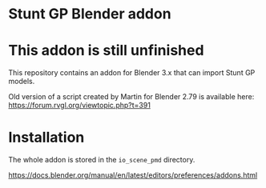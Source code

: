 Stunt GP Blender addon
===
# This addon is still unfinished

This repository contains an addon for Blender 3.x that can import Stunt GP models.

Old version of a script created by Martin for Blender 2.79 is available here: https://forum.rvgl.org/viewtopic.php?t=391


# Installation
The whole addon is stored in the `io_scene_pmd` directory.

https://docs.blender.org/manual/en/latest/editors/preferences/addons.html
